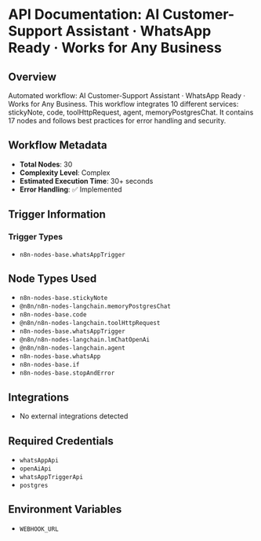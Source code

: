 # API Documentation: AI Customer-Support Assistant · WhatsApp Ready · Works for Any Business

## Overview
Automated workflow: AI Customer-Support Assistant · WhatsApp Ready · Works for Any Business. This workflow integrates 10 different services: stickyNote, code, toolHttpRequest, agent, memoryPostgresChat. It contains 17 nodes and follows best practices for error handling and security.

## Workflow Metadata
- **Total Nodes**: 30
- **Complexity Level**: Complex
- **Estimated Execution Time**: 30+ seconds
- **Error Handling**: ✅ Implemented

## Trigger Information
### Trigger Types
- `n8n-nodes-base.whatsAppTrigger`

## Node Types Used
- `n8n-nodes-base.stickyNote`
- `@n8n/n8n-nodes-langchain.memoryPostgresChat`
- `n8n-nodes-base.code`
- `@n8n/n8n-nodes-langchain.toolHttpRequest`
- `n8n-nodes-base.whatsAppTrigger`
- `@n8n/n8n-nodes-langchain.lmChatOpenAi`
- `@n8n/n8n-nodes-langchain.agent`
- `n8n-nodes-base.whatsApp`
- `n8n-nodes-base.if`
- `n8n-nodes-base.stopAndError`

## Integrations
- No external integrations detected

## Required Credentials
- `whatsAppApi`
- `openAiApi`
- `whatsAppTriggerApi`
- `postgres`

## Environment Variables
- `WEBHOOK_URL`
